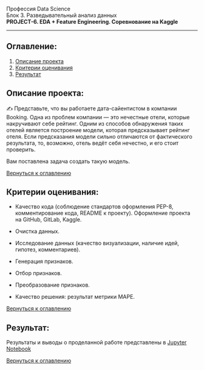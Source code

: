 Профессия Data Science  
Блок 3. Разведывательный анализ данных  
**PROJECT-6. EDA + Feature Engineering. Соревнование на Kaggle**

---

## **Оглавление:**

1. [Описание проекта](#Описание-проекта)
2. [Критерии оценивания](#Критерии-оценивания)
3. [Результат](#Результат)

## Описание проекта:

✍ Представьте, что вы работаете дата-сайентистом в компании Booking. Одна из проблем компании — это нечестные отели, которые накручивают себе рейтинг. Одним из способов обнаружения таких отелей является построение модели, которая предсказывает рейтинг отеля. Если предсказания модели сильно отличаются от фактического результата, то, возможно, отель ведёт себя нечестно, и его стоит проверить.

Вам поставлена задача создать такую модель. 

[Вернуться к оглавлению](#Оглавление)

## Критерии оценивания:

- Качество кода (соблюдение стандартов оформления PEP-8,
комментирование кода, README к проекту). Оформление проекта
на GitHub, GitLab, Kaggle.

- Очистка данных.

- Исследование данных (качество визуализации,
наличие идей, гипотез, комментариев).

- Генерация признаков.

- Отбор признаков.

- Преобразование признаков.

- Качество решения: результат метрики MAPE.

[Вернуться к оглавлению](#Оглавление)

## Результат:

Результаты и выводы о проделанной работе представлены в [Jupyter Notebook]()

[Вернуться к оглавлению](#Оглавление)